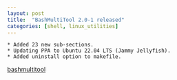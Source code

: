 ```yaml
---
layout: post
title:  "BashMultiTool 2.0-1 released"
categories: [shell, linux_utilities]
---
```


	* Added 23 new sub-sections.
	* Updating PPA to Ubuntu 22.04 LTS (Jammy Jellyfish).
	* Added uninstall option to makefile.


[bashmultitool](https://github.com/gavinlyonsrepo/bashmultitool)
